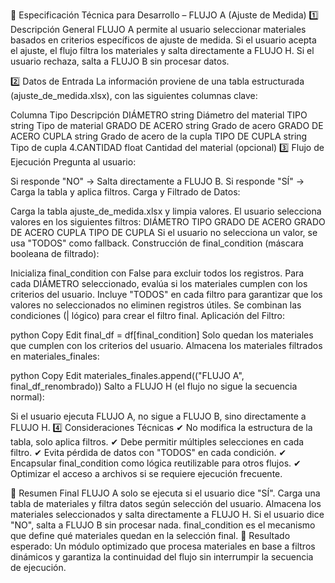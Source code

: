 📌 Especificación Técnica para Desarrollo – FLUJO A (Ajuste de Medida)
1️⃣ Descripción General
FLUJO A permite al usuario seleccionar materiales basados en criterios específicos de ajuste de medida. Si el usuario acepta el ajuste, el flujo filtra los materiales y salta directamente a FLUJO H. Si el usuario rechaza, salta a FLUJO B sin procesar datos.

2️⃣ Datos de Entrada
La información proviene de una tabla estructurada (ajuste_de_medida.xlsx), con las siguientes columnas clave:

Columna	Tipo	Descripción
DIÁMETRO	string	Diámetro del material
TIPO	string	Tipo de material
GRADO DE ACERO	string	Grado de acero
GRADO DE ACERO CUPLA	string	Grado de acero de la cupla
TIPO DE CUPLA	string	Tipo de cupla
4.CANTIDAD	float	Cantidad del material (opcional)
3️⃣ Flujo de Ejecución
Pregunta al usuario:

Si responde "NO" → Salta directamente a FLUJO B.
Si responde "SÍ" → Carga la tabla y aplica filtros.
Carga y Filtrado de Datos:

Carga la tabla ajuste_de_medida.xlsx y limpia valores.
El usuario selecciona valores en los siguientes filtros:
DIÁMETRO
TIPO
GRADO DE ACERO
GRADO DE ACERO CUPLA
TIPO DE CUPLA
Si el usuario no selecciona un valor, se usa "TODOS" como fallback.
Construcción de final_condition (máscara booleana de filtrado):

Inicializa final_condition con False para excluir todos los registros.
Para cada DIÁMETRO seleccionado, evalúa si los materiales cumplen con los criterios del usuario.
Incluye "TODOS" en cada filtro para garantizar que los valores no seleccionados no eliminen registros útiles.
Se combinan las condiciones (| lógico) para crear el filtro final.
Aplicación del Filtro:

python
Copy
Edit
final_df = df[final_condition]
Solo quedan los materiales que cumplen con los criterios del usuario.
Almacena los materiales filtrados en materiales_finales:

python
Copy
Edit
materiales_finales.append(("FLUJO A", final_df_renombrado))
Salto a FLUJO H (el flujo no sigue la secuencia normal):

Si el usuario ejecuta FLUJO A, no sigue a FLUJO B, sino directamente a FLUJO H.
4️⃣ Consideraciones Técnicas
✔ No modifica la estructura de la tabla, solo aplica filtros.
✔ Debe permitir múltiples selecciones en cada filtro.
✔ Evita pérdida de datos con "TODOS" en cada condición.
✔ Encapsular final_condition como lógica reutilizable para otros flujos.
✔ Optimizar el acceso a archivos si se requiere ejecución frecuente.

📌 Resumen Final
FLUJO A solo se ejecuta si el usuario dice "SÍ".
Carga una tabla de materiales y filtra datos según selección del usuario.
Almacena los materiales seleccionados y salta directamente a FLUJO H.
Si el usuario dice "NO", salta a FLUJO B sin procesar nada.
final_condition es el mecanismo que define qué materiales quedan en la selección final.
🚀 Resultado esperado: Un módulo optimizado que procesa materiales en base a filtros dinámicos y garantiza la continuidad del flujo sin interrumpir la secuencia de ejecución.